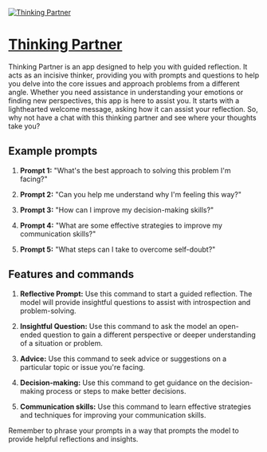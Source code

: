 [![Thinking Partner](https://files.oaiusercontent.com/file-wRh8h6QCoE4QbDnVzr2qZbDS?se=2123-10-16T21%3A51%3A29Z&sp=r&sv=2021-08-06&sr=b&rscc=max-age%3D31536000%2C%20immutable&rscd=attachment%3B%20filename%3De6efcea2-f633-4d06-92ff-aee41197a5e1.png&sig=sqQWjz5MrmkrDHyEM3Wyn%2BtIzFawAmRo7L15CBG0KVY%3D)](https://chat.openai.com/g/g-1tkvHwvcw-thinking-partner)

# [Thinking Partner](https://chat.openai.com/g/g-1tkvHwvcw-thinking-partner)

Thinking Partner is an app designed to help you with guided reflection. It acts as an incisive thinker, providing you with prompts and questions to help you delve into the core issues and approach problems from a different angle. Whether you need assistance in understanding your emotions or finding new perspectives, this app is here to assist you. It starts with a lighthearted welcome message, asking how it can assist your reflection. So, why not have a chat with this thinking partner and see where your thoughts take you?

## Example prompts

1. **Prompt 1:** "What's the best approach to solving this problem I'm facing?"

2. **Prompt 2:** "Can you help me understand why I'm feeling this way?"

3. **Prompt 3:** "How can I improve my decision-making skills?"

4. **Prompt 4:** "What are some effective strategies to improve my communication skills?"

5. **Prompt 5:** "What steps can I take to overcome self-doubt?"

## Features and commands

1. **Reflective Prompt:** Use this command to start a guided reflection. The model will provide insightful questions to assist with introspection and problem-solving.

2. **Insightful Question:** Use this command to ask the model an open-ended question to gain a different perspective or deeper understanding of a situation or problem.

3. **Advice:** Use this command to seek advice or suggestions on a particular topic or issue you're facing.

4. **Decision-making:** Use this command to get guidance on the decision-making process or steps to make better decisions.

5. **Communication skills:** Use this command to learn effective strategies and techniques for improving your communication skills.

Remember to phrase your prompts in a way that prompts the model to provide helpful reflections and insights.